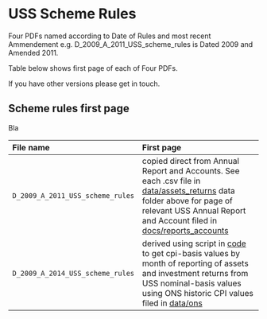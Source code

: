 # USS Scheme Rules

Four PDFs named according to Date of Rules and most recent Ammendement e.g. D_2009_A_2011_USS_scheme_rules is Dated 2009 and Amended 2011. 

Table below shows first page of each of Four PDFs. 

If you have other versions please get in touch. 


## Scheme rules first page
Bla

| File name | First page |
|:--|:--|
| `D_2009_A_2011_USS_scheme_rules`|copied direct from Annual Report and Accounts. See each .csv file in [data/assets_returns](https://github.com/SussexUCU/USS/tree/main/data/assets_returns 'assets_returns') data folder above for page of relevant USS Annual Report and Account filed in [docs/reports_accounts](https://github.com/SussexUCU/USS/tree/main/docs/reports_accounts 'report_accounts') |   
| `D_2009_A_2014_USS_scheme_rules` | derived using script in [code](https://github.com/SussexUCU/USS/tree/main/code 'code') to get cpi-basis values by month of reporting of assets and investment returns from USS nominal-basis values using ONS historic CPI values filed in [data/ons](https://github.com/SussexUCU/USS/tree/main/data/ons "ons")|   

